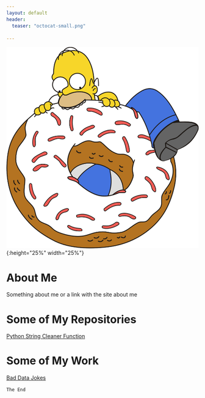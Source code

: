 ```yaml
---
layout: default
header:
  teaser: "octocat-small.png"

---
```

![Homer's Favorite Meal](./assets/images/homer-simpson-doughnut2.png){:height="25%" width="25%"}

# About Me

Something about me or a link with the site about me

# Some of My Repositories
[Python String Cleaner Function](https://github.com/RandallTSmith/string_cleaner/)

# Some of My Work

[Bad Data Jokes](./baddadjokes/index.md)





```
The End
```
